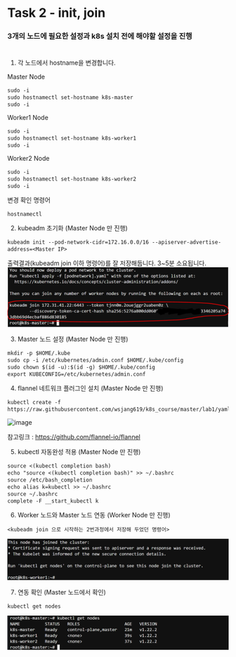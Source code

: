 # Task 2 - init, join

### 3개의 노드에 필요한 설정과 k8s 설치 전에 해야할 설정을 진행
#
1. 각 노드에서 hostname을 변경합니다.

Master Node
```
sudo -i
sudo hostnamectl set-hostname k8s-master
sudo -i
```
Worker1 Node
```
sudo -i
sudo hostnamectl set-hostname k8s-worker1
sudo -i
```
Worker2 Node
```
sudo -i
sudo hostnamectl set-hostname k8s-worker2
sudo -i
```
변경 확인 명령어
```
hostnamectl
```

2. kubeadm 초기화 (Master Node 만 진행)
```
kubeadm init --pod-network-cidr=172.16.0.0/16 --apiserver-advertise-address=<Master IP>
```
출력결과(kubeadm join 이하 명령어)를 잘 저장해둡니다.
3~5분 소요됩니다.
![](./img/3-kubeadm-init-result.png)

3. Master 노드 설정 (Master Node 만 진행)
```
mkdir -p $HOME/.kube
sudo cp -i /etc/kubernetes/admin.conf $HOME/.kube/config
sudo chown $(id -u):$(id -g) $HOME/.kube/config
export KUBECONFIG=/etc/kubernetes/admin.conf
```

4. flannel 네트워크 플러그인 설치 (Master Node 만 진행)
```
kubectl create -f https://raw.githubusercontent.com/wsjang619/k8s_course/master/lab1/yaml/flannel.yaml
```
![image](https://user-images.githubusercontent.com/92773629/218712109-bbb4fe31-ea4c-410b-8e98-c42c7aed2d61.png)

참고링크 : https://github.com/flannel-io/flannel

5. kubectl 자동완성 적용 (Master Node 만 진행)
```
source <(kubectl completion bash)
echo "source <(kubectl completion bash)" >> ~/.bashrc
source /etc/bash_completion
echo alias k=kubectl >> ~/.bashrc
source ~/.bashrc
complete -F __start_kubectl k
```



6. Worker 노드와 Master 노드 연동 (Worker Node 만 진행)

```
<kubeadm join 으로 시작하는 2번과정에서 저장해 두었던 명령어>
```
![](./img/3-kubeadm-join-result.png)


7. 연동 확인 (Master 노드에서 확인)
```
kubectl get nodes
```

![](./img/3-kubectl-get-nodes.png)
